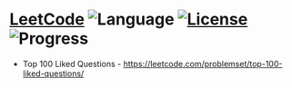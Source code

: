 # [LeetCode](https://leetcode.com/problemset/algorithms/) ![Language](https://img.shields.io/badge/Language-C++%2011,%20Python,%20JavaScript-yellow) [![License](https://img.shields.io/badge/License-MIT-blue.svg)](./LICENSE) ![Progress](https://img.shields.io/badge/Progress-5%20%2F%20100-ff69b4.svg)
* Top 100 Liked Questions - https://leetcode.com/problemset/top-100-liked-questions/
